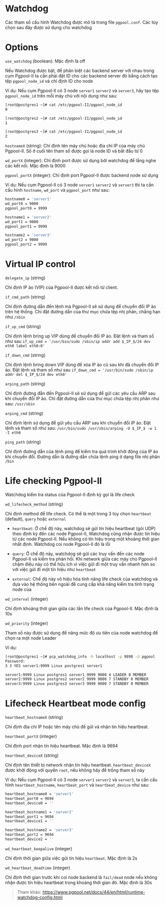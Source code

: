 # Watchdog

Các tham số cấu hình Watchdog được mô tả trong file `pgpool.conf`. Các tùy chọn sau đây được sử dụng cho watchdog

# Options

`use_watchdog` (boolean): Mặc định là off

Nếu Watchdog được bật, để phân biệt các backend server với nhau trong cụm Pgpool-II ta cần phải đặt ID cho các backend server đó bằng cách tạo tệp `pgpool_node_id` và chỉ định ID cho node

Ví dụ: Nếu cụm Pgpool-II có 3 node `server1` `server2` và `server3`, hãy tạo tệp `pgpool_node_id` trên mỗi máy chủ với nội dung như sau:

```sh
[root@postgres1 ~]# cat /etc/pgpool-II/pgpool_node_id 
0

[root@postgres2 ~]# cat /etc/pgpool-II/pgpool_node_id
1

[root@postgres3 ~]# cat /etc/pgpool-II/pgpool_node_id
2
```

`hostnameX` (string): Chỉ định tên máy chủ hoặc địa chỉ IP của máy chủ Pgpool-II. Số ở cuối tên tham số được gọi là node ID và bắt đầu từ 0

`wd_portX` (integer): Chỉ định port được sử dụng bởi watchdog để lắng nghe các kết nối. Mặc định là 9000

`pgpool_portX` (integer): Chỉ định port Pgpool-II được backend node sử dụng

Ví dụ: Nếu cụm Pgpool-II có 3 node `server1` `server2` và `server3` thì ta cần cấu hình `hostname`, `wd_port` và `pgpool_port` như sau:

```sh
hostname0 = 'server1'
wd_port0 = 9000
pgpool_port0 = 9999

hostname1 = 'server2'
wd_port1 = 9000
pgpool_port1 = 9999

hostname2 = 'server3'
wd_port2 = 9000
pgpool_port2 = 9999
```

# Virtual IP control

`delegate_ip` (string)

Chỉ định IP ảo (VIP) của Pgpool-II được kết nối từ client.

`if_cmd_path` (string)

Chỉ định đường dẫn đến lệnh mà Pgpool-II sẽ sử dụng để chuyển đổi IP ảo trên hệ thống. Chỉ đặt đường dẫn của thư mục chứa tệp nhị phân, chẳng hạn như `/sbin`

`if_up_cmd` (string)

Chỉ định lệnh bring up VIP dùng để chuyển đổi IP ảo. Đặt lệnh và tham số như sau `if_up_cmd = '/usr/bin/sudo /sbin/ip addr add $_IP_$/24 dev eth0 label eth0:0'`

`if_down_cmd` (string)

Chỉ định lệnh bring down VIP dùng để xóa IP ảo cũ sau khi đã chuyển đổi IP ảo. Đặt lệnh và tham số như sau `if_down_cmd = '/usr/bin/sudo /sbin/ip addr del $_IP_$/24 dev eth0'`

`arping_path` (string)

Chỉ định đường đẫn đến Pgpool-II sẽ sử dụng để gửi các yêu cầu ARP sau khi chuyển đổi IP ảo. Chỉ đặt đường dẫn của thư mục chứa tệp nhị phân như sau: `/usr/sbin`

`arping_cmd` (string)

Chỉ định lệnh sử dụng để gửi yêu cầu ARP sau khi chuyển đổi IP ảo. Đặt lệnh và tham số như sau: `/usr/bin/sudo /usr/sbin/arping -U $_IP_$ -w 1 -I eth0`

`ping_path` (string)

Chỉ định đường dẫn của lệnh ping để kiểm tra quá trình khởi động của IP ảo khi chuyển đổi. Đường dẫn là đường dẫn chứa lệnh ping ở dạng file nhị phân `/bin`

# Life checking Pgpool-II

Watchdog kiểm tra status của Pgpool-II định kỳ gọi là life check

`wd_lifecheck_method` (string)

Chỉ định method để life check. Có thể là một trong 3 tùy chọn `heartbeat` (default), `query` hoặc `external`

- `heartbeat`: Ở chế độ này, watchdog sẽ gửi tín hiệu heartbeat (gói UDP) theo định kỳ đến các node Pgpool-II, Watchdog cũng nhận được tín hiệu từ các node Pgpool-II. Nếu không có tín hiệu trong một khoảng thời gian nhất định. Watchdog coi node Pgpool-II đó là lỗi

- `query`: Ở chế độ này, watchdog sẽ gửi các truy vấn đến các node Pgpool-II và kiểm tra phản hồi. Khi network giữa các máy chủ Pgpool-II chậm điều này có thể hữu ích vì việc gửi đi một truy vấn nhanh hơn so với việc gửi đi một tín hiệu như `heartbeat`

- `external`: Chế độ này vô hiệu hóa tính năng life check của watchdog và dựa vào hệ thống bên ngoài để cung cấp khả năng kiểm tra tình trạng node của

`wd_interval` (integer)

Chỉ định khoảng thời gian giữa các lần life check của Pgpool-II. Mặc định là 10s

`wd_priority` (integer)

Tham số này được sử dụng để nâng mức độ ưu tiên của node watchdog để chọn ra một node Leader

Ví dụ:

```sh
[root@postgres1 ~]# pcp_watchdog_info -h localhost -p 9898 -U pgpool
Password: 
3 3 YES server1:9999 Linux postgres1 server1

server1:9999 Linux postgres1 server1 9999 9000 4 LEADER 0 MEMBER
server2:9999 Linux postgres2 server2 9999 9000 7 STANDBY 0 MEMBER
server3:9999 Linux postgres3 server3 9999 9000 7 STANDBY 0 MEMBER
```

# Lifecheck Heartbeat mode config

`heartbeat_hostnameX` (string)

Chỉ định địa chỉ IP hoặc tên máy chủ để gửi và nhận tín hiệu heartbeat. 

`heartbeat_portX` (integer)

Chỉ định port nhận tín hiệu heartbeat. Mặc định là 9694

`heartbeat_deviceX` (string)

Chỉ định tên thiết bị network nhận tín hiệu heartbeat. `heartbeat_deviceX` được khởi động với quyền `root`, nếu không hãy để trống tham số này

Ví dụ: Nếu cụm Pgpool-II có 3 node `server1` `server2` và `server3`, ta cần cấu hình `heartbeat_hostname`, `heartbeat_port` và `heartbeat_device` như sau:

```sh
heartbeat_hostname0 = 'server1'
heartbeat_port0 = 9694
heartbeat_device0 = ''

heartbeat_hostname1 = 'server2'
heartbeat_port1 = 9694
heartbeat_device1 = ''

heartbeat_hostname2 = 'server3'
heartbeat_port2 = 9694
heartbeat_device2 = ''
```

`wd_heartbeat_keepalive` (integer)

Chỉ định thời gian giữa việc gửi tín hiệu `heartbeat`. Mặc định là 2s

`wd_heartbeat_deadtime` (integer)

Chỉ định thời gian trước khi coi node backend là `fail/dead` node nếu không nhận được tín hiệu heartbeat trong khoảng thời gian đó. Mặc định là 30s

> Tham khảo: https://www.pgpool.net/docs/44/en/html/runtime-watchdog-config.html
